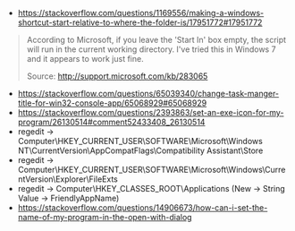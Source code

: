 * https://stackoverflow.com/questions/1169556/making-a-windows-shortcut-start-relative-to-where-the-folder-is/17951772#17951772
> According to Microsoft, if you leave the 'Start In' box empty, the script will run in the current working directory. I've tried this in Windows 7 and it appears to work just fine.
>
> Source: http://support.microsoft.com/kb/283065
* https://stackoverflow.com/questions/65039340/change-task-manger-title-for-win32-console-app/65068929#65068929
* https://stackoverflow.com/questions/2393863/set-an-exe-icon-for-my-program/26130514#comment52433408_26130514
* regedit -> Computer\HKEY_CURRENT_USER\SOFTWARE\Microsoft\Windows NT\CurrentVersion\AppCompatFlags\Compatibility Assistant\Store
* regedit -> Computer\HKEY_CURRENT_USER\SOFTWARE\Microsoft\Windows\CurrentVersion\Explorer\FileExts
* regedit -> Computer\HKEY_CLASSES_ROOT\Applications (New -> String Value -> FriendlyAppName)
* https://stackoverflow.com/questions/14906673/how-can-i-set-the-name-of-my-program-in-the-open-with-dialog
